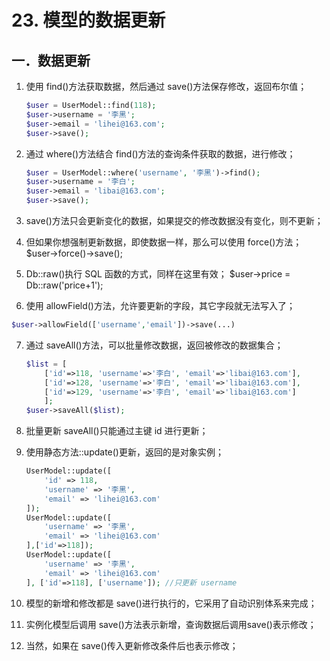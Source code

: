 # 23. 模型的数据更新

## 一．数据更新 

1. 使用 find()方法获取数据，然后通过 save()方法保存修改，返回布尔值；

   ```php
   $user = UserModel::find(118);
   $user->username = '李黑';
   $user->email = 'lihei@163.com';
   $user->save();
   ```

2. 通过 where()方法结合 find()方法的查询条件获取的数据，进行修改；

   ```php
   $user = UserModel::where('username', '李黑')->find();
   $user->username = '李白';
   $user->email = 'libai@163.com';
   $user->save();
   ```

3. save()方法只会更新变化的数据，如果提交的修改数据没有变化，则不更新；

4. 但如果你想强制更新数据，即使数据一样，那么可以使用 force()方法；$user->force()->save(); 

5. Db::raw()执行 SQL 函数的方式，同样在这里有效； $user->price = Db::raw('price+1'); 

6.  使用 allowField()方法，允许要更新的字段，其它字段就无法写入了；

   ```php
   $user->allowField(['username','email'])->save(...) 
   ```

7. 通过 saveAll()方法，可以批量修改数据，返回被修改的数据集合；

   ```php
   $list = [
       ['id'=>118, 'username'=>'李白', 'email'=>'libai@163.com'],
       ['id'=>128, 'username'=>'李白', 'email'=>'libai@163.com'],
       ['id'=>129, 'username'=>'李白', 'email'=>'libai@163.com']
       ];
   $user->saveAll($list);
   ```

8. 批量更新 saveAll()只能通过主键 id 进行更新；

9. 使用静态方法::update()更新，返回的是对象实例； 

   ```php
   UserModel::update([
       'id' => 118,
       'username' => '李黑',
       'email' => 'lihei@163.com'
   ]);
   UserModel::update([
       'username' => '李黑',
       'email' => 'lihei@163.com'
   ],['id'=>118]);
   UserModel::update([
       'username' => '李黑',
       'email' => 'lihei@163.com'
   ], ['id'=>118], ['username']); //只更新 username
   ```

   

10. 模型的新增和修改都是 save()进行执行的，它采用了自动识别体系来完成；

11. 实例化模型后调用 save()方法表示新增，查询数据后调用save()表示修改；

12. 当然，如果在 save()传入更新修改条件后也表示修改；